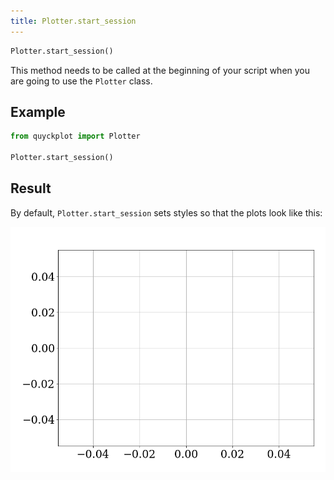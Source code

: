 ```yaml
---
title: Plotter.start_session
---
```


```python
Plotter.start_session()
```

This method needs to be called at the beginning of your script when you are going to use the `Plotter` class.

## Example

```python
from quyckplot import Plotter

Plotter.start_session()
```

## Result

By default, `Plotter.start_session` sets styles so that the plots look like this:

![empty plot](./assets/empty.png)
